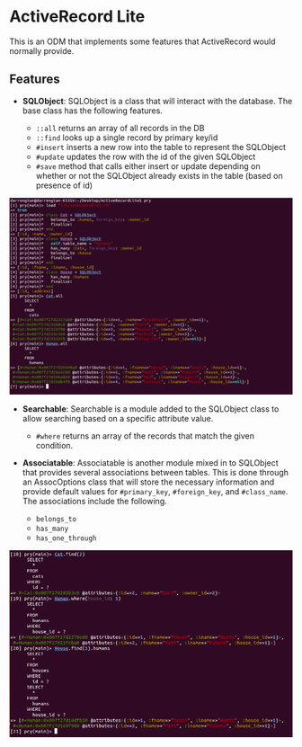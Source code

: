 # ActiveRecord Lite

This is an ODM that implements some features that ActiveRecord would normally
provide.

## Features

* **SQLObject**: SQLObject is a class that will interact with the database. The
base class has the following features.

  * `::all` returns an array of all records in the DB
  * `::find` looks up a single record by primary key/id
  * `#insert` inserts a new row into the table to represent the SQLObject
  * `#update` updates the row with the id of the given SQLObject
  * `#save` method that calls either insert or update depending on whether or
  not the SQLObject already exists in the table (based on presence of id)

![ActiveRecordLite Setup](images/ar_setup.png)

* **Searchable**: Searchable is a module added to the SQLObject class to allow
searching based on a specific attribute value.
  * `#where` returns an array of the records that match the given condition.

* **Associatable**: Associatable is another module mixed in to SQLObject that
provides several associations between tables. This is done through an
AssocOptions class that will store the necessary information and provide
default values for `#primary_key`, `#foreign_key`, and  `#class_name`. The
associations include the following.
  * `belongs_to`
  * `has_many`
  * `has_one_through`

![ActiveRecordLite Associations](images/ar_associations.png)

